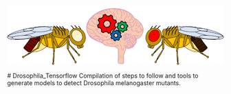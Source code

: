  <p align="center">
  <img src="https://github.com/AaronGS1999/Drosophila_Tensorflow/blob/main/images/Imagen_google_colab.png">
</p>
# Drosophila_Tensorflow
Compilation of steps to follow and tools to generate models to detect Drosophila melanogaster mutants.
